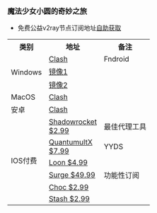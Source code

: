 ### 魔法少女小圆的奇妙之旅
* 免费公益v2ray节点订阅地址[自助获取](https://www.v2rayfree.eu.org/post/free-v2ray)

<table>
    <tr>
	    <th>类别</th>
	    <th>地址</th>
	    <th>备注</th>
    </tr >
    <tr>
        <td rowspan="3">Windows</td>    
        <td ><a href="https://github.com/Fndroid/clash_for_windows_pkg/releases">Clash</a></td>
	<td>Fndroid</td>
    </tr>
    <tr>
    <td ><a href="https://github.do/https://github.com/Fndroid/clash_for_windows_pkg/releases/download/0.19.14/Clash.for.Windows.Setup.0.19.14.exe">镜像1</a></td> 
    <td></td>
    </tr>
    <tr>
        <td ><a href="https://ghproxy.com/?q=https%3A%2F%2Fgithub.com%2FFndroid%2Fclash_for_windows_pkg%2Freleases%2Fdownload%2F0.19.14%2FClash.for.Windows.Setup.0.19.14.exe">镜像2</a></td> 
    <td></td>
    </tr>
    <tr>
    </tr>
    <tr>
        <td>MacOS</td> 
        <td><a href="https://github.com/yichengchen/clashX/releases">Clash</a></td>
	<td></td>
   </tr>
   <tr>
        <td>安卓</td> 
        <td><a href="https://github.com/Kr328/ClashForAndroid/releases">Clash</a></td> 
	<td></td>
   </tr>
   <tr>
        <td rowspan="6">IOS付费</td>    
        <td ><a href="https://apps.apple.com/us/app/id932747118">Shadowrocket<br/>$2.99</a></td> 
	<td>最佳代理工具</td>
    </tr>
    <tr>  
        <td ><a href="https://apps.apple.com/us/app/id1443988620">QuantumultX<br/>$7.99</a></td>  
	<td>YYDS</td>
    </tr>
    <tr>  
        <td ><a href="https://apps.apple.com/us/app/id1373567447">Loon $4.99</a></td>  
	<td></td>
    </tr>
    <tr>  
        <td ><a href="https://apps.apple.com/us/app/id1442620678">Surge $49.99</a></td>  
	<td>功能性订阅</td>
    </tr>
    <tr>  
        <td ><a href="https://apps.apple.com/us/app/id1582542227">Choc $2.99</a></td>  
	<td></td>
    </tr>
    <tr>  
        <td ><a href="https://apps.apple.com/app/id1596063349">Stash $2.99</a></td> 
	<td></td>
    </tr>
</table>
